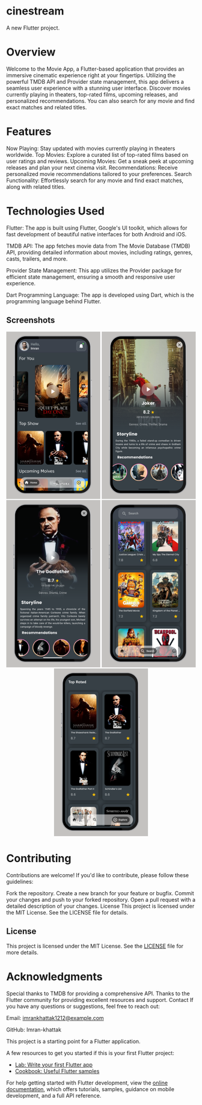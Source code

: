 # cinestream

A new Flutter project.

# Overview
Welcome to the Movie App, a Flutter-based application that provides an immersive cinematic experience right at your fingertips. Utilizing the powerful TMDB API and Provider state management, this app delivers a seamless user experience with a stunning user interface. Discover movies currently playing in theaters, top-rated films, upcoming releases, and personalized recommendations. You can also search for any movie and find exact matches and related titles.

# Features
Now Playing: Stay updated with movies currently playing in theaters worldwide.
Top Movies: Explore a curated list of top-rated films based on user ratings and reviews.
Upcoming Movies: Get a sneak peek at upcoming releases and plan your next cinema visit.
Recommendations: Receive personalized movie recommendations tailored to your preferences.
Search Functionality: Effortlessly search for any movie and find exact matches, along with related titles.

# Technologies Used

Flutter: The app is built using Flutter, Google's UI toolkit, which allows for fast development of beautiful native interfaces for both Android and iOS.

TMDB API: The app fetches movie data from The Movie Database (TMDB) API, providing detailed information about movies, including ratings, genres, casts, trailers, and more.

Provider State Management: This app utilizes the Provider package for efficient state management, ensuring a smooth and responsive user experience.

Dart Programming Language: The app is developed using Dart, which is the programming language behind Flutter.





## Screenshots

<p align="center">
  <img src="assets/home.png" alt="Home Screen" width="250"/>
  <img src="assets/details.png" alt="Details Screen" width="250"/>
  <img src="assets/details1.png" alt="Movie Details Screen" width="250"/>
    <img src="assets/search.png" alt="Search Screen" width="250"/>
  <img src="assets/explore.png" alt="Top Rate Screen" width="250"/>
</p>



# Contributing
Contributions are welcome! If you'd like to contribute, please follow these guidelines:

Fork the repository.
Create a new branch for your feature or bugfix.
Commit your changes and push to your forked repository.
Open a pull request with a detailed description of your changes.
License
This project is licensed under the MIT License. See the LICENSE file for details.


## License

This project is licensed under the MIT License. See the [LICENSE](LICENSE) file for more details.


# Acknowledgments
Special thanks to TMDB for providing a comprehensive API.
Thanks to the Flutter community for providing excellent resources and support.
Contact
If you have any questions or suggestions, feel free to reach out:

Email: imrankhattak1212@example.com

GitHub: Imran-khattak



This project is a starting point for a Flutter application.

A few resources to get you started if this is your first Flutter project:

- [Lab: Write your first Flutter app](https://docs.flutter.dev/get-started/codelab)
- [Cookbook: Useful Flutter samples](https://docs.flutter.dev/cookbook)

For help getting started with Flutter development, view the
[online documentation](https://docs.flutter.dev/), which offers tutorials,
samples, guidance on mobile development, and a full API reference.
